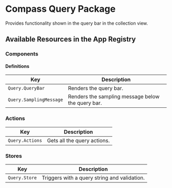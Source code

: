 # Compass Query Package

Provides functionality shown in the query bar in the collection view.

## Available Resources in the App Registry

### Components

#### Definitions

| Key                     | Description                                       |
|-------------------------|---------------------------------------------------|
| `Query.QueryBar`        | Renders the query bar.                            |
| `Query.SamplingMessage` | Renders the sampling message below the query bar. |

### Actions

| Key             | Description                 |
|-----------------|-----------------------------|
| `Query.Actions` | Gets all the query actions. |

### Stores

| Key           | Description                                  |
|---------------|----------------------------------------------|
| `Query.Store` | Triggers with a query string and validation. |
